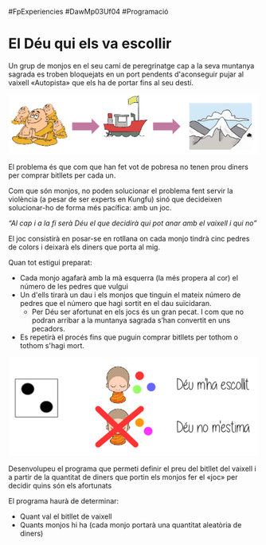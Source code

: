 #FpExperiencies #DawMp03Uf04 #Programació

El Déu qui els va escollir
===========================
Un grup de monjos en el seu camí de peregrinatge cap a la seva muntanya sagrada es troben bloquejats en un port pendents d'aconseguir pujar al vaixell «Autopista» que els ha de portar fins al seu destí.

![El camí al cel](imatges/cami.png "El camí al cel")

El problema és que com que han fet vot de pobresa no tenen prou diners per comprar bitllets per cada un.

Com que són monjos, no poden solucionar el problema fent servir la violència (a pesar de ser experts en Kungfu) sinó que decideixen solucionar-ho de forma més pacífica: amb un joc. 

*“Al cap i a la fi serà Déu el que decidirà qui pot anar amb el vaixell i qui no”*

El joc consistirà en posar-se en rotllana on cada monjo tindrà cinc pedres de colors i deixarà els diners que porta al mig. 

Quan tot estigui preparat: 
* Cada monjo agafarà amb la mà esquerra (la més propera al cor) el número de les pedres que
vulgui
* Un d'ells tirarà un dau i els monjos que tinguin el mateix número de pedres que el número que hagi sortit en el dau suïcidaran.
    * Per Déu ser afortunat en els jocs és un gran pecat. I com que no podran arribar a la muntanya sagrada s’han convertit en uns pecadors.
* Es repetirà el procés fins que puguin comprar bitllets per tothom o tothom s'hagi mort.

![Joc de monjos](imatges/joc-monjos.png)

Desenvolupeu el programa que permeti definir el preu del bitllet del vaixell i a partir de la quantitat de diners que portin els monjos fer el «joc» per decidir quins són els afortunats

El programa haurà de determinar: 
* Quant val el bitllet de vaixell
* Quants monjos hi ha (cada monjo portarà una quantitat aleatòria de diners)




